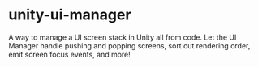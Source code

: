 # unity-ui-manager
A way to manage a UI screen stack in Unity all from code. Let the UI Manager handle pushing and popping screens, sort out rendering order, emit screen focus events, and more!
